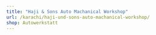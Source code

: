 ```yaml
---
title: "Haji & Sons Auto Machanical Workshop"
url: /karachi/haji-und-sons-auto-machanical-workshop/
shop: Autowerkstatt
---
```

